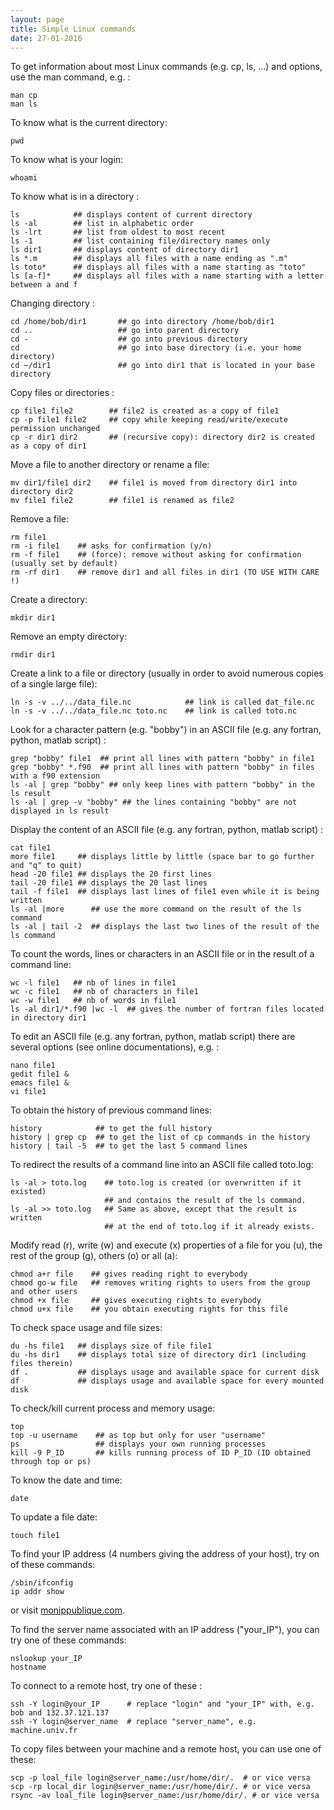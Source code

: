 ```yaml
---
layout: page
title: Simple Linux commands
date: 27-01-2016
---
```


To get information about most Linux commands (e.g. cp, ls, ...) and options, use the man command, e.g. :
```shell
man cp
man ls
```

To know what is the current directory:
```shell
pwd
```

To know what is your login:
```shell
whoami
```

To know what is in a directory :
```shell
ls            ## displays content of current directory
ls -al        ## list in alphabetic order
ls -lrt       ## list from oldest to most recent
ls -1         ## list containing file/directory names only
ls dir1       ## displays content of directory dir1 
ls *.m        ## displays all files with a name ending as ".m"
ls toto*      ## displays all files with a name starting as "toto" 
ls [a-f]*     ## displays all files with a name starting with a letter between a and f
```

Changing directory :
```shell
cd /home/bob/dir1       ## go into directory /home/bob/dir1
cd ..                   ## go into parent directory
cd -                    ## go into previous directory
cd                      ## go into base directory (i.e. your home directory)
cd ~/dir1               ## go into dir1 that is located in your base directory 
```

Copy files or directories :
```shell
cp file1 file2        ## file2 is created as a copy of file1
cp -p file1 file2     ## copy while keeping read/write/execute permission unchanged
cp -r dir1 dir2       ## (recursive copy): directory dir2 is created as a copy of dir1 
```

Move a file to another directory or rename a file:
```shell
mv dir1/file1 dir2    ## file1 is moved from directory dir1 into directory dir2
mv file1 file2        ## file1 is renamed as file2
```

Remove a file:
```shell
rm file1
rm -i file1    ## asks for confirmation (y/n)
rm -f file1    ## (force): remove without asking for confirmation (usually set by default)
rm -rf dir1    ## remove dir1 and all files in dir1 (TO USE WITH CARE !)
```

Create a directory:
```shell
mkdir dir1
```

Remove an empty directory:
```shell
rmdir dir1
```

Create a link to a file or directory (usually in order to avoid numerous copies of a single large file):
```shell
ln -s -v ../../data_file.nc            ## link is called dat_file.nc
ln -s -v ../../data_file.nc toto.nc    ## link is called toto.nc
```

Look for a character pattern (e.g. "bobby") in an ASCII file (e.g. any fortran, python, matlab script) :
```shell
grep "bobby" file1  ## print all lines with pattern "bobby" in file1
grep "bobby" *.f90  ## print all lines with pattern "bobby" in files with a f90 extension
ls -al | grep "bobby" ## only keep lines with pattern "bobby" in the ls result
ls -al | grep -v "bobby" ## the lines containing "bobby" are not displayed in ls result
```

Display the content of an ASCII file (e.g. any fortran, python, matlab script) :
```shell
cat file1
more file1     ## displays little by little (space bar to go further and "q" to quit) 
head -20 file1 ## displays the 20 first lines
tail -20 file1 ## displays the 20 last lines
tail -f file1  ## displays last lines of file1 even while it is being written
ls -al |more      ## use the more command on the result of the ls command
ls -al | tail -2  ## displays the last two lines of the result of the ls command
```

To count the words, lines or characters in an ASCII file or in the result of a command line:
```shell
wc -l file1   ## nb of lines in file1
wc -c file1   ## nb of characters in file1
wc -w file1   ## nb of words in file1
ls -al dir1/*.f90 |wc -l  ## gives the number of fortran files located in directory dir1
```

To edit an ASCII file (e.g. any fortran, python, matlab script) there are several options (see online documentations), e.g. :
```shell
nano file1
gedit file1 &
emacs file1 &
vi file1  
```

To obtain the history of previous command lines:
```shell
history            ## to get the full history
history | grep cp  ## to get the list of cp commands in the history
history | tail -5  ## to get the last 5 command lines    
```

To redirect the results of a command line into an ASCII file called toto.log:
```shell
ls -al > toto.log    ## toto.log is created (or overwritten if it existed) 
                     ## and contains the result of the ls command.
ls -al >> toto.log   ## Same as above, except that the result is written 
                     ## at the end of toto.log if it already exists. 
```

Modify read (r), write (w) and execute (x) properties of a file for you (u), the rest of the group (g), others (o) or all (a):
```shell
chmod a+r file    ## gives reading right to everybody
chmod go-w file   ## removes writing rights to users from the group and other users
chmod +x file     ## gives executing rights to everybody
chmod u+x file    ## you obtain executing rights for this file
```

To check space usage and file sizes:
```shell
du -hs file1   ## displays size of file file1
du -hs dir1    ## displays total size of directory dir1 (including files therein)
df .           ## displays usage and available space for current disk
df             ## displays usage and available space for every mounted disk
```

To check/kill current process and memory usage:
```shell
top
top -u username    ## as top but only for user "username" 
ps                 ## displays your own running processes
kill -9 P_ID       ## kills running process of ID P_ID (ID obtained through top or ps)
```

To know the date and time:
```shell
date
```

To update a file date:
```shell
touch file1
```

To find your IP address (4 numbers giving the address of your host), try on of these commands:
```shell
/sbin/ifconfig
ip addr show
```
or visit [monippublique.com](http://www.monippublique.com).

To find the server name associated with an IP address ("your_IP"), you can try one of these commands:
```shell
nslookup your_IP
hostname
```

To connect to a remote host, try one of these :
```shell
ssh -Y login@your_IP      # replace "login" and "your_IP" with, e.g. bob and 132.37.121.137
ssh -Y login@server_name  # replace "server_name", e.g. machine.univ.fr
```

To copy files between your machine and a remote host, you can use one of these:
```shell
scp -p loal_file login@server_name:/usr/home/dir/.  # or vice versa
scp -rp local_dir login@server_name:/usr/home/dir/. # or vice versa
rsync -av loal_file login@server_name:/usr/home/dir/. # or vice versa
```

